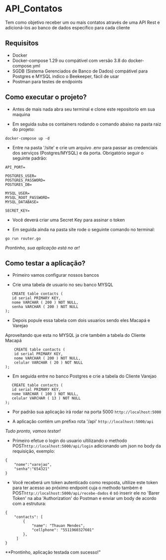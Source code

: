# API_Contatos

Tem como objetivo receber um ou mais contatos através de uma API Rest e adicioná-los ao banco de dados especifico para cada cliente

## Requisitos

- Docker
- Docker-compose 1.29 ou compátivel com versão 3.8 do docker-compose.yml
- SGDB (Sistema Gerenciados de Banco de Dados) compátivel para Postgres e MYSQL
indico o Beekeeper, fácil de usar
- Postman para testes de endpoints

## Como executar o projeto?

- Antes de mais nada abra seu terminal e clone este repositorio em sua maquina

- Em seguida suba os containers rodando o comando abaixo na pasta raiz do projeto:

```docker-compose up -d```

- Entre na pasta '/site' e crie um arquivo .env para passar as credenciais dos serviços (Postgres/MYSQL) e da porta. Obrigatório seguir o seguinte padrão:

```
API_PORT=

POSTGRES_USER=
POSTGRES_PASSWORD=
POSTGRES_DB=

MYSQL_USER=
MYSQL_ROOT_PASSWORD=
MYSQL_DATABASE=

SECRET_KEY=
```
- Você deverá criar uma Secret Key para assinar o token

- Em seguida ainda na pasta site rode o seguinte comando no terminal:

```go run router.go```

*Prontinho, sua aplicação está no ar!*

## Como testar a aplicação?

- Primeiro vamos configurar nossos bancos

- Crie uma tabela de usuario no seu banco MYSQL 

 ```  
    CREATE table contacts (
	id serial PRIMARY KEY,
	nome VARCHAR ( 200 ) NOT NULL,
	senha VARCHAR ( 200 ) NOT NULL
);
```
- Depois popule essa tabela com dois usuarios sendo eles Macapá e Varejao

Aproveitando que esta no MYSQL ja crie também a tabela do Cliente Macapá

```
    CREATE table contacts (
	id serial PRIMARY KEY,
	nome VARCHAR ( 200 ) NOT NULL,
	celular VARCHAR ( 20 ) NOT NULL
);  
```

- Em seguida entre no banco Postgres e crie a tabela do Cliente Varejao
 
 ```
    CREATE table contacts (
	id serial PRIMARY KEY,
	nome VARCHAR ( 100 ) NOT NULL,
	celular VARCHAR ( 13 ) NOT NULL
);
 ```

- Por padrão sua aplicação irá rodar na porta 5000 ```http://localhost:5000```

- A aplicação contém um prefixo rota '/api' ```http://localhost:5000/api```

*Tudo pronto, vamos testar!*

- Primeiro efetue o login do usuario ultilizando o methodo POST```http://localhost:5000/api/login``` adicionando um json no body da requisição, exemplo:

```
{
    "nome":"varejao",
    "senha":"654321"
}
```
- Você receberá um token autenticado como resposta, ultilize este token para ter acesso ao  próximo endpoint cuja o methodo também é POST```http://localhost:5000/api/recebe-dados``` é só inserir ele no 'Barer Token' na aba 'Authorization' do Postman
e enviar um body de acordo com a estrutura:

```
{
    "contacts": [
        {
            "name": "Thauan Mendes",
            "cellphone": "5511960327601"
        },
     ]
}
```
**Prontinho, aplicação testada com sucesso!"